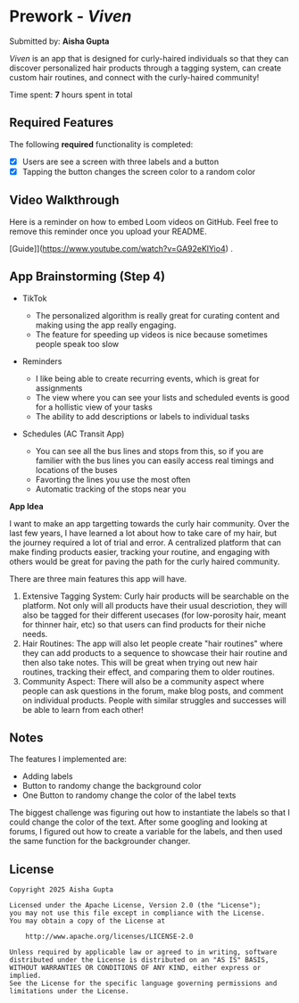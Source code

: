 # Prework - *Viven*

Submitted by: **Aisha Gupta**

*Viven* is an app that is designed for curly-haired individuals so that they can discover personalized hair products through a tagging system, can create custom hair routines, and connect with the curly-haired community!

Time spent: **7** hours spent in total

## Required Features

The following **required** functionality is completed:

- [x] Users are see a screen with three labels and a button
- [x] Tapping the button changes the screen color to a random color
 
## Video Walkthrough

Here is a reminder on how to embed Loom videos on GitHub. Feel free to remove this reminder once you upload your README. 

[Guide]](https://www.youtube.com/watch?v=GA92eKlYio4) .

## App Brainstorming (Step 4)

- TikTok
    - The personalized algorithm is really great for curating content and making using the app really engaging.
    - The feature for speeding up videos is nice because sometimes people speak too slow

- Reminders
    - I like being able to create recurring events, which is great for assignments
    - The view where you can see your lists and scheduled events is good for a hollistic view of your tasks
    - The ability to add descriptions or labels to individual tasks

- Schedules (AC Transit App)
    - You can see all the bus lines and stops from this, so if you are familier with the bus lines you can easily access real timings and locations of the buses
    - Favorting the lines you use the most often
    - Automatic tracking of the stops near you

**App Idea**

I want to make an app targetting towards the curly hair community. Over the last few years, I have learned a lot about how to take care of my hair, but the journey required a lot of trial and error. A centralized platform that can make finding products easier, tracking your routine, and engaging with others would be great for paving the path for the curly haired community. 

There are three main features this app will have. 
1) Extensive Tagging System: Curly hair products will be searchable on the platform. Not only will all products have their usual descriotion, they will also be tagged for their different usecases (for low-porosity hair, meant for thinner hair, etc) so that users can find products for their niche needs. 
2) Hair Routines: The app will also let people create "hair routines" where they can add products to a sequence to showcase their hair routine and then also take notes. This will be great when trying out new hair routines, tracking their effect, and comparing them to older routines. 
3) Community Aspect: There will also be a community aspect where people can ask questions in the forum, make blog posts, and comment on individual products. People with similar struggles and successes will be able to learn from each other!

## Notes

The features I implemented are:
- Adding labels
- Button to randomy change the background color
- One Button to randomy change the color of the label texts

The biggest challenge was figuring out how to instantiate the labels so that I could change the color of the text. After some googling and looking at forums, I figured out how to create a variable for the labels, and then used the same function for the backgrounder changer. 



## License

    Copyright 2025 Aisha Gupta

    Licensed under the Apache License, Version 2.0 (the "License");
    you may not use this file except in compliance with the License.
    You may obtain a copy of the License at

        http://www.apache.org/licenses/LICENSE-2.0

    Unless required by applicable law or agreed to in writing, software
    distributed under the License is distributed on an "AS IS" BASIS,
    WITHOUT WARRANTIES OR CONDITIONS OF ANY KIND, either express or implied.
    See the License for the specific language governing permissions and
    limitations under the License.
